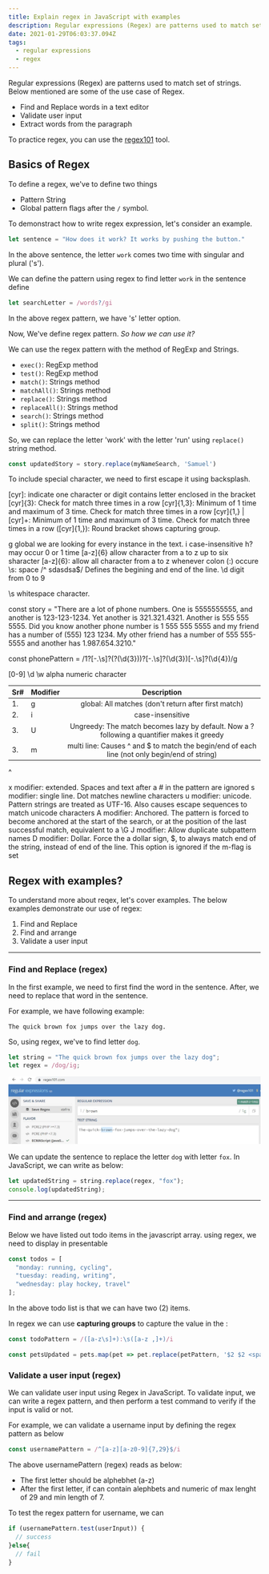 ```yaml
---
title: Explain regex in JavaScript with examples
description: Regular expressions (Regex) are patterns used to match set of strings.
date: 2021-01-29T06:03:37.094Z
tags:
  - regular expressions
  - regex
---
```


Regular expressions (Regex) are patterns used to match set of strings. Below mentioned are some of the use case of Regex.

- Find and Replace words in a text editor
- Validate user input
- Extract words from the paragraph

To practice regex, you can use the [regex101](https://regex101.com) tool.

## Basics of Regex

To define a regex, we've to define two things

- Pattern String
- Global pattern flags after the `/` symbol.

To demonstract how to write regex expression, let's consider an example.

```javascript
let sentence = "How does it work? It works by pushing the button."
```

In the above sentence, the letter `work` comes two time with singular and plural ('s').

We can define the pattern using regex to find letter `work` in the sentence define

```javascript
let searchLetter = /words?/gi
```

In the above regex pattern, we have 's' letter option.

Now, We've define regex pattern. *So how we can use it?*

We can use the regex pattern with the method of RegExp and Strings.

- `exec()`: RegExp method
- `test()`: RegExp method
- `match()`: Strings method
- `matchAll()`: Strings method
- `replace()`: Strings method
- `replaceAll()`: Strings method
- `search()`: Strings method
- `split()`: Strings method

So, we can replace the letter 'work' with the letter 'run' using `replace()` string method.

```javascript
const updatedStory = story.replace(myNameSearch, 'Samuel')
```



To include special character, we need to first escape it using backsplash.

[cyr]: indicate one character or digit contains letter enclosed in the bracket
[cyr]{3}: Check for match three times in a row
[cyr]{1,3}: Minimum of 1 time and maximum of 3 time. Check for match three times in a row
[cyr]{1,} | [cyr]+: Minimum of 1 time and maximum of 3 time. Check for match three times in a row
([cyr]{1,}): Round bracket shows capturing group.


g global we are looking for every instance in the text.
i case-insensitive
h? may occur 0 or 1 time
[a-z]{6} allow character from a to z up to six sharacter
[a-z]{6}: allow all character from a to z whenever colon (:) occure
\s: space
/^ sdasdsa$/ Defines the begining and end of the line.
\d digit from 0 to 9

\s whitespace character.

const story = "There are a lot of phone numbers. One is 5555555555, and another is 123-123-1234. Yet another is 321.321.4321. Another is 555 555 5555. Did you know another phone number is 1 555 555 5555 and my friend has a number of (555) 123 1234. My other friend has a number of 555 555-5555 and another has 1.987.654.3210."

const phonePattern = /1?[-.\s]?\(?(\d{3})\)?[-.\s]?(\d{3})[-.\s]?(\d{4})/g

[0-9] \d
\w alpha numeric character





|Sr# | Modifier | Description |
|:--- |:---- |:----:|
|1.| g | global: All matches (don't return after first match) |
|2.| i | case-insensitive |
|3.| U | Ungreedy: The match becomes lazy by default. Now a ? following a quantifier makes it greedy |
|3.| m | multi line: Causes ^ and $ to match the begin/end of each line (not only begin/end of string) |



^
 
x modifier: extended. Spaces and text after a # in the pattern are ignored
s modifier: single line. Dot matches newline characters
u modifier: unicode. Pattern strings are treated as UTF-16. Also causes escape sequences to match unicode characters
A modifier: Anchored. The pattern is forced to become anchored at the start of the search, or at the position of the last successful match, equivalent to a \G
J modifier: Allow duplicate subpattern names
D modifier: Dollar. Force the a dollar sign, $, to always match end of the string, instead of end of the line. This option is ignored if the m-flag is set







## Regex with examples?

To understand more about reqex, let's cover examples. The below examples demonstrate our use of regex:

1. Find and Replace
2. Find and arrange
3. Validate a user input

---

### Find and Replace (regex)

In the first example, we need to first find the word in the sentence. After, we need to replace that word in the sentence.

For example, we have following example: 

```
The quick brown fox jumps over the lazy dog.
```

So, using regex, we've to find letter `dog`.

```javascript
let string = "The quick brown fox jumps over the lazy dog";
let regex = /dog/ig;
```

![simple find regex](simple-regex.jpg)

We can update the sentence to replace the letter `dog` with letter `fox`. In JavaScript, we can write as below:

```javascript
let updatedString = string.replace(regex, "fox");
console.log(updatedString);
```

---

### Find and arrange (regex)

Below we have listed out todo items in the javascript array. using regex, we need to display in presentable 

```javascript
const todos = [
  "monday: running, cycling",
  "tuesday: reading, writing",
  "wednesday: play hockey, travel"
];
```

In the above todo list is that we can have two (2) items.

In regex we can use **capturing groups** to capture the value in the : 

```javascript
const todoPattern = /([a-z\s]+):\s([a-z ,]+)/i
```

```javascript
const petsUpdated = pets.map(pet => pet.replace(petPattern, '$2 $2 <span class="description">$1</span>'))
```

### Validate a user input (regex)

We can validate user input using Regex in JavaScript. To validate input, we can write a regex pattern, and then perform a test command to verify if the input is valid or not.

For example, we can validate a username input by defining the regex pattern as below

```javascript
const usernamePattern = /^[a-z][a-z0-9]{7,29}$/i
```

The above usernamePattern (regex) reads as below:

- The first letter should be alphebhet (a-z)
- After the first letter, if can contain alephbets and numeric of max lenght of 29 and min length of 7.

To test the regex pattern for username, we can 

```javascript
if (usernamePattern.test(userInput)) {
  // success
}else{
  // fail
}
```